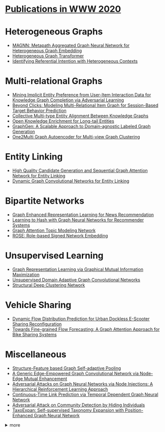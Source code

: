 # [Publications in WWW 2020](https://www2020.citi.sinica.edu.tw/schedule/research_track/)

# Heterogeneous Graphs
- [MAGNN: Metapath Aggregated Graph Neural Network for Heterogeneous Graph Embedding](https://github.com/naganandy/graph-based-deep-learning-literature/blob/master/conference-publications/folders/publications_www20/magnn_www20/README.md)
- [Heterogeneous Graph Transformer](https://github.com/naganandy/graph-based-deep-learning-literature/blob/master/conference-publications/folders/publications_www20/hgt_www20/README.md)
- [Identifying Referential Intention with Heterogeneous Contexts](https://github.com/naganandy/graph-based-deep-learning-literature/blob/master/conference-publications/folders/publications_www20/iha_www20/README.md)



# Multi-relational Graphs
- [Mining Implicit Entity Preference from User-Item Interaction Data for Knowledge Graph Completion via Adversarial Learning](https://github.com/naganandy/graph-based-deep-learning-literature/blob/master/conference-publications/folders/publications_www20/upgan_www20/README.md)
- [Beyond Clicks: Modeling Multi-Relational Item Graph for Session-Based Target Behavior Prediction](https://github.com/naganandy/graph-based-deep-learning-literature/blob/master/conference-publications/folders/publications_www20/mgnn_www20/README.md)
- [Collective Multi-type Entity Alignment Between Knowledge Graphs](https://github.com/naganandy/graph-based-deep-learning-literature/blob/master/conference-publications/folders/publications_www20/cgmualign_www20/README.md)
- [Open Knowledge Enrichment for Long-tail Entities](https://github.com/naganandy/graph-based-deep-learning-literature/blob/master/conference-publications/folders/publications_www20/okele_www20/README.md)
- [GraphGen: A Scalable Approach to Domain-agnostic Labeled Graph Generation](https://github.com/naganandy/graph-based-deep-learning-literature/blob/master/conference-publications/folders/publications_www20/graphgen_www20/README.md)
- [One2Multi Graph Autoencoder for Multi-view Graph Clustering](https://github.com/naganandy/graph-based-deep-learning-literature/blob/master/conference-publications/folders/publications_www20/o2mac_www20/README.md)



# Entity Linking
- [High Quality Candidate Generation and Sequential Graph Attention Network for Entity Linking](https://github.com/naganandy/graph-based-deep-learning-literature/blob/master/conference-publications/folders/publications_www20/seqgat_www20/README.md)
- [Dynamic Graph Convolutional Networks for Entity Linking](https://github.com/naganandy/graph-based-deep-learning-literature/blob/master/conference-publications/folders/publications_www20/dgcn_www20/README.md)



# Bipartite Networks
- [Graph Enhanced Representation Learning for News Recommendation](https://github.com/naganandy/graph-based-deep-learning-literature/blob/master/conference-publications/folders/publications_www20/gerl_www20/README.md)
- [Learning to Hash with Graph Neural Networks for Recommender Systems](https://github.com/naganandy/graph-based-deep-learning-literature/blob/master/conference-publications/folders/publications_www20/hashgnn_www20/README.md)
- [Graph Attention Topic Modeling Network](https://github.com/naganandy/graph-based-deep-learning-literature/blob/master/conference-publications/folders/publications_www20/gaton_www20/README.md)
- [ROSE: Role-based Signed Network Embedding](https://github.com/naganandy/graph-based-deep-learning-literature/blob/master/conference-publications/folders/publications_www20/rose_www20/README.md)



# Unsupervised Learning
- [Graph Representation Learning via Graphical Mutual Information Maximization](https://github.com/naganandy/graph-based-deep-learning-literature/blob/master/conference-publications/folders/publications_www20/gmi_www20/README.md)
- [Unsupervised Domain Adaptive Graph Convolutional Networks](https://github.com/naganandy/graph-based-deep-learning-literature/blob/master/conference-publications/folders/publications_www20/udagcn_www20/README.md)
- [Structural Deep Clustering Network](https://github.com/naganandy/graph-based-deep-learning-literature/blob/master/conference-publications/folders/publications_www20/sdcn_www20/README.md)



# Vehicle Sharing
- [Dynamic Flow Distribution Prediction for Urban Dockless E-Scooter Sharing Reconfiguration](https://github.com/naganandy/graph-based-deep-learning-literature/blob/master/conference-publications/folders/publications_www20/gcscoot_www20/README.md)
- [Towards Fine-grained Flow Forecasting: A Graph Attention Approach for Bike Sharing Systems](https://github.com/naganandy/graph-based-deep-learning-literature/blob/master/conference-publications/folders/publications_www20/gacnn_www20/README.md)



# Miscellaneous
- [Structure-Feature based Graph Self-adaptive Pooling](https://github.com/naganandy/graph-based-deep-learning-literature/blob/master/conference-publications/folders/publications_www20/gsapool_www20/README.md)
-  [A Generic Edge-Empowered Graph Convolutional Network via Node-Edge Mutual Enhancement](https://github.com/naganandy/graph-based-deep-learning-literature/blob/master/conference-publications/folders/publications_www20/eegcn_www20/README.md)
- [Adversarial Attacks on Graph Neural Networks via Node Injections: A Hierarchical Reinforcement Learning Approach](https://github.com/naganandy/graph-based-deep-learning-literature/blob/master/conference-publications/folders/publications_www20/nipa_www20/README.md)
- [Continuous-Time Link Prediction via Temporal Dependent Graph Neural Network](https://github.com/naganandy/graph-based-deep-learning-literature/blob/master/conference-publications/folders/publications_www20/tdgnn_www20/README.md)
- [Adversarial Attack on Community Detection by Hiding Individuals](https://github.com/naganandy/graph-based-deep-learning-literature/blob/master/conference-publications/folders/publications_www20/cdattack_www20/README.md)
- [TaxoExpan: Self-supervised Taxonomy Expansion with Position-Enhanced Graph Neural Network](https://github.com/naganandy/graph-based-deep-learning-literature/blob/master/conference-publications/folders/publications_www20/taxoexpan_www20/README.md)



<details> 
<summary> more </summary> 

- Identifying Referential Intention with Heterogeneous Contexts
- Learning the Structure of Auto-Encoding Recommenders
- Traffic Flow Prediction via Spatial Temporal Graph Neural Network

</details>
